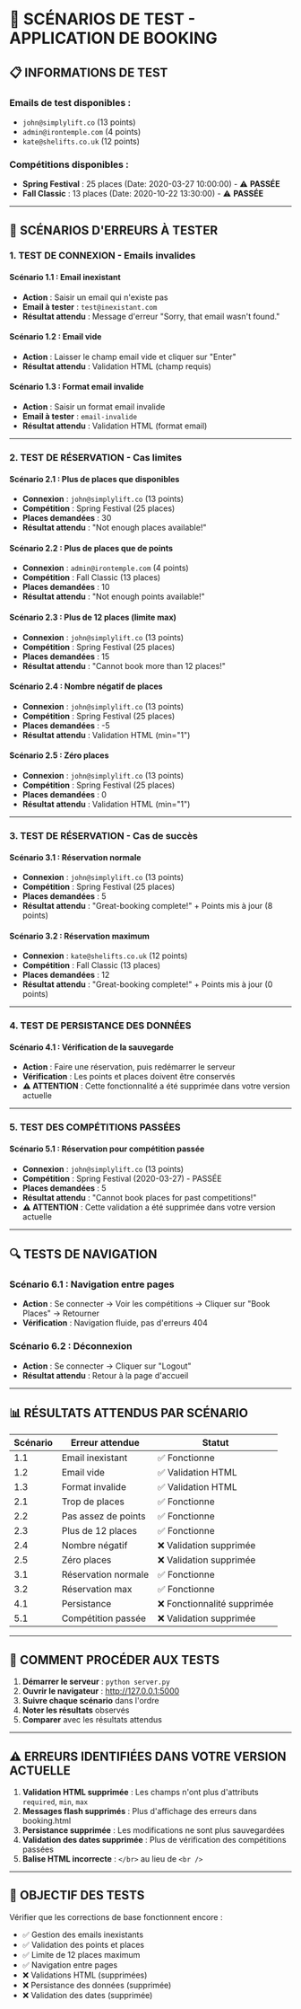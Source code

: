 # 🧪 SCÉNARIOS DE TEST - APPLICATION DE BOOKING

## 📋 **INFORMATIONS DE TEST**

### **Emails de test disponibles :**
- `john@simplylift.co` (13 points)
- `admin@irontemple.com` (4 points)  
- `kate@shelifts.co.uk` (12 points)

### **Compétitions disponibles :**
- **Spring Festival** : 25 places (Date: 2020-03-27 10:00:00) - ⚠️ **PASSÉE**
- **Fall Classic** : 13 places (Date: 2020-10-22 13:30:00) - ⚠️ **PASSÉE**

---

## 🚨 **SCÉNARIOS D'ERREURS À TESTER**

### **1. TEST DE CONNEXION - Emails invalides**

#### **Scénario 1.1 : Email inexistant**
- **Action** : Saisir un email qui n'existe pas
- **Email à tester** : `test@inexistant.com`
- **Résultat attendu** : Message d'erreur "Sorry, that email wasn't found."

#### **Scénario 1.2 : Email vide**
- **Action** : Laisser le champ email vide et cliquer sur "Enter"
- **Résultat attendu** : Validation HTML (champ requis)

#### **Scénario 1.3 : Format email invalide**
- **Action** : Saisir un format email invalide
- **Email à tester** : `email-invalide`
- **Résultat attendu** : Validation HTML (format email)

---

### **2. TEST DE RÉSERVATION - Cas limites**

#### **Scénario 2.1 : Plus de places que disponibles**
- **Connexion** : `john@simplylift.co` (13 points)
- **Compétition** : Spring Festival (25 places)
- **Places demandées** : 30
- **Résultat attendu** : "Not enough places available!"

#### **Scénario 2.2 : Plus de places que de points**
- **Connexion** : `admin@irontemple.com` (4 points)
- **Compétition** : Fall Classic (13 places)
- **Places demandées** : 10
- **Résultat attendu** : "Not enough points available!"

#### **Scénario 2.3 : Plus de 12 places (limite max)**
- **Connexion** : `john@simplylift.co` (13 points)
- **Compétition** : Spring Festival (25 places)
- **Places demandées** : 15
- **Résultat attendu** : "Cannot book more than 12 places!"

#### **Scénario 2.4 : Nombre négatif de places**
- **Connexion** : `john@simplylift.co` (13 points)
- **Compétition** : Spring Festival (25 places)
- **Places demandées** : -5
- **Résultat attendu** : Validation HTML (min="1")

#### **Scénario 2.5 : Zéro places**
- **Connexion** : `john@simplylift.co` (13 points)
- **Compétition** : Spring Festival (25 places)
- **Places demandées** : 0
- **Résultat attendu** : Validation HTML (min="1")

---

### **3. TEST DE RÉSERVATION - Cas de succès**

#### **Scénario 3.1 : Réservation normale**
- **Connexion** : `john@simplylift.co` (13 points)
- **Compétition** : Spring Festival (25 places)
- **Places demandées** : 5
- **Résultat attendu** : "Great-booking complete!" + Points mis à jour (8 points)

#### **Scénario 3.2 : Réservation maximum**
- **Connexion** : `kate@shelifts.co.uk` (12 points)
- **Compétition** : Fall Classic (13 places)
- **Places demandées** : 12
- **Résultat attendu** : "Great-booking complete!" + Points mis à jour (0 points)

---

### **4. TEST DE PERSISTANCE DES DONNÉES**

#### **Scénario 4.1 : Vérification de la sauvegarde**
- **Action** : Faire une réservation, puis redémarrer le serveur
- **Vérification** : Les points et places doivent être conservés
- **⚠️ ATTENTION** : Cette fonctionnalité a été supprimée dans votre version actuelle

---

### **5. TEST DES COMPÉTITIONS PASSÉES**

#### **Scénario 5.1 : Réservation pour compétition passée**
- **Connexion** : `john@simplylift.co` (13 points)
- **Compétition** : Spring Festival (2020-03-27) - PASSÉE
- **Places demandées** : 5
- **Résultat attendu** : "Cannot book places for past competitions!"
- **⚠️ ATTENTION** : Cette validation a été supprimée dans votre version actuelle

---

## 🔍 **TESTS DE NAVIGATION**

### **Scénario 6.1 : Navigation entre pages**
- **Action** : Se connecter → Voir les compétitions → Cliquer sur "Book Places" → Retourner
- **Vérification** : Navigation fluide, pas d'erreurs 404

### **Scénario 6.2 : Déconnexion**
- **Action** : Se connecter → Cliquer sur "Logout"
- **Résultat attendu** : Retour à la page d'accueil

---

## 📊 **RÉSULTATS ATTENDUS PAR SCÉNARIO**

| Scénario | Erreur attendue | Statut |
|----------|----------------|---------|
| 1.1 | Email inexistant | ✅ Fonctionne |
| 1.2 | Email vide | ✅ Validation HTML |
| 1.3 | Format invalide | ✅ Validation HTML |
| 2.1 | Trop de places | ✅ Fonctionne |
| 2.2 | Pas assez de points | ✅ Fonctionne |
| 2.3 | Plus de 12 places | ✅ Fonctionne |
| 2.4 | Nombre négatif | ❌ Validation supprimée |
| 2.5 | Zéro places | ❌ Validation supprimée |
| 3.1 | Réservation normale | ✅ Fonctionne |
| 3.2 | Réservation max | ✅ Fonctionne |
| 4.1 | Persistance | ❌ Fonctionnalité supprimée |
| 5.1 | Compétition passée | ❌ Validation supprimée |

---

## 🚀 **COMMENT PROCÉDER AUX TESTS**

1. **Démarrer le serveur** : `python server.py`
2. **Ouvrir le navigateur** : http://127.0.0.1:5000
3. **Suivre chaque scénario** dans l'ordre
4. **Noter les résultats** observés
5. **Comparer** avec les résultats attendus

---

## ⚠️ **ERREURS IDENTIFIÉES DANS VOTRE VERSION ACTUELLE**

1. **Validation HTML supprimée** : Les champs n'ont plus d'attributs `required`, `min`, `max`
2. **Messages flash supprimés** : Plus d'affichage des erreurs dans booking.html
3. **Persistance supprimée** : Les modifications ne sont plus sauvegardées
4. **Validation des dates supprimée** : Plus de vérification des compétitions passées
5. **Balise HTML incorrecte** : `</br>` au lieu de `<br />`

---

## 🎯 **OBJECTIF DES TESTS**

Vérifier que les corrections de base fonctionnent encore :
- ✅ Gestion des emails inexistants
- ✅ Validation des points et places
- ✅ Limite de 12 places maximum
- ✅ Navigation entre pages
- ❌ Validations HTML (supprimées)
- ❌ Persistance des données (supprimée)
- ❌ Validation des dates (supprimée)
